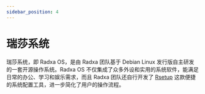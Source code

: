 ```yaml
---
sidebar_position: 4
---
```


# 瑞莎系统

瑞莎系统，即 Radxa OS，是由 Radxa 团队基于 Debian Linux 发行版自主研发的一套开源操作系统。Radxa OS 不仅集成了众多外设和实用的系统软件，能满足日常的办公、学习和娱乐需求，而且 Radxa 团队还自行开发了 [Rsetup](./rsetup) 这款便捷的系统配置工具，进一步简化了用户的操作流程。

<DocCardList />
